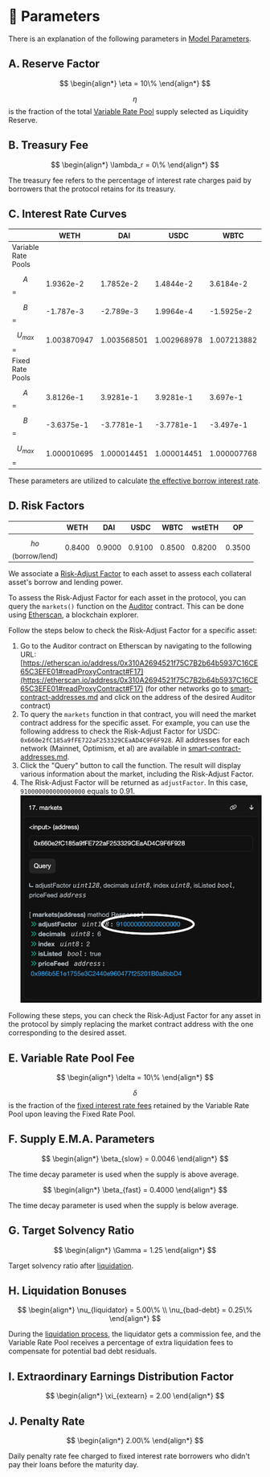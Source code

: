 # 🔢 Parameters

There is an explanation of the following parameters in [Model Parameters](../getting-started/math-paper.md#model-parameters).

## A. Reserve Factor

$$
\begin{align*} \eta = 10\% \end{align*}
$$

$$\eta$$ is the fraction of the total [Variable Rate Pool](https://docs.exact.ly/getting-started/math-paper#3.-variable-rate-pool) supply selected as Liquidity Reserve.

## B. Treasury Fee

$$
\begin{align*} \lambda_r = 0\% \end{align*}
$$

The treasury fee refers to the percentage of interest rate charges paid by borrowers that the protocol retains for its treasury.



## C. Interest Rate Curves

|                     | WETH        | DAI         | USDC        | WBTC        | wstETH      | OP          |
| ------------------- | ----------- | ----------- | ----------- | ----------- | ----------- | ----------- |
| Variable Rate Pools |             |             |             |             |             |             |
| $$A$$ =             | 1.9362e-2   | 1.7852e-2   | 1.4844e-2   | 3.6184e-2   | 1.9362e-2   | 2.8487e-2   |
| $$B$$ =             | -1.787e-3   | -2.789e-3   | 1.9964e-4   | -1.5925e-2  | -1.787e-3   | -5.8259e-3  |
| $$U_{max}$$=        | 1.003870947 | 1.003568501 | 1.002968978 | 1.007213882 | 1.003870947 | 1.005690787 |
| Fixed Rate Pools    |             |             |             |             |             |             |
| $$A$$=              | 3.8126e-1   | 3.9281e-1   | 3.9281e-1   | 3.697e-1    | 3.8126e-1   | 3.5815e-1   |
| $$B$$=              | -3.6375e-1  | -3.7781e-1  | -3.7781e-1  | -3.497e-1   | -3.6375e-1  | -3.3564e-1  |
| $$U_{max}$$=        | 1.000010695 | 1.000014451 | 1.000014451 | 1.000007768 | 1.000010695 | 1.000005527 |

These parameters are utilized to calculate [the effective borrow interest rate](https://docs.exact.ly/getting-started/math-paper#4.1.2-the-effective-interest-rate-for-a-particular-loan).

## D. Risk Factors

|                     | WETH   | DAI    | USDC   | WBTC   | wstETH | OP     |
| ------------------- | ------ | ------ | ------ | ------ | ------ | ------ |
| $$ho$$(borrow/lend) | 0.8400 | 0.9000 | 0.9100 | 0.8500 | 0.8200 | 0.3500 |

We associate a [Risk-Adjust Factor](https://docs.exact.ly/getting-started/math-paper#6.-liquidations) to each asset to assess each collateral asset's borrow and lending power.

To assess the Risk-Adjust Factor for each asset in the protocol, you can query the `markets()` function on the [Auditor](protocol/auditor.md) contract. This can be done using [Etherscan](https://etherscan.io/), a blockchain explorer.

Follow the steps below to check the Risk-Adjust Factor for a specific asset:

1. Go to the Auditor contract on Etherscan by navigating to the following URL: [https://etherscan.io/address/0x310A2694521f75C7B2b64b5937C16CE65C3EFE01#readProxyContract#F17](https://etherscan.io/address/0x310A2694521f75C7B2b64b5937C16CE65C3EFE01#readProxyContract#F17) (for other networks go to [smart-contract-addresses.md](smart-contract-addresses.md "mention") and click on the address of the desired Auditor contract)
2. To query the `markets` function in that contract, you will need the market contract address for the specific asset. For example, you can use the following address to check the Risk-Adjust Factor for USDC: `0x660e2fC185a9fFE722aF253329CEaAD4C9F6F928`. All addresses for each network (Mainnet, Optimism, et al) are available in [smart-contract-addresses.md](smart-contract-addresses.md "mention").
3. Click the "Query" button to call the function. The result will display various information about the market, including the Risk-Adjust Factor.
4. The Risk-Adjust Factor will be returned as `adjustFactor`. In this case, `910000000000000000` equals to 0.91.\
   ![](../.gitbook/assets/image.png)

Following these steps, you can check the Risk-Adjust Factor for any asset in the protocol by simply replacing the market contract address with the one corresponding to the desired asset.

## E. Variable Rate Pool Fee

$$
\begin{align*} \delta = 10\% \end{align*}
$$

$$\delta$$ is the fraction of the [fixed interest rate fees](https://docs.exact.ly/getting-started/math-paper#4.2.1-supply-interest-rate) retained by the Variable Rate Pool upon leaving the Fixed Rate Pool.

## F. Supply E.M.A. Parameters

$$
\begin{align*} \beta_{slow} = 0.0046 \end{align*}
$$

The time decay parameter is used when the supply is above average.

$$
\begin{align*} \beta_{fast} = 0.4000 \end{align*}
$$

The time decay parameter is used when the supply is below average.

## G. Target Solvency Ratio

$$
\begin{align*} \Gamma = 1.25 \end{align*}
$$

Target solvency ratio after [liquidation](https://docs.exact.ly/getting-started/math-paper#6.-liquidations).

## H. Liquidation Bonuses

$$
\begin{align*} \nu_{liquidator} = 5.00\% \\ \nu_{bad-debt} = 0.25\% \end{align*}
$$

During the [liquidation process](https://docs.exact.ly/getting-started/math-paper#6.-liquidations), the liquidator gets a commission fee, and the Variable Rate Pool receives a percentage of extra liquidation fees to compensate for potential bad debt residuals.

## I. Extraordinary Earnings Distribution Factor

$$
\begin{align*} \xi_{extearn} = 2.00 \end{align*}
$$

## J. Penalty Rate

$$
\begin{align*} 2.00\% \end{align*}
$$

Daily penalty rate fee charged to fixed interest rate borrowers who didn't pay their loans before the maturity day.
